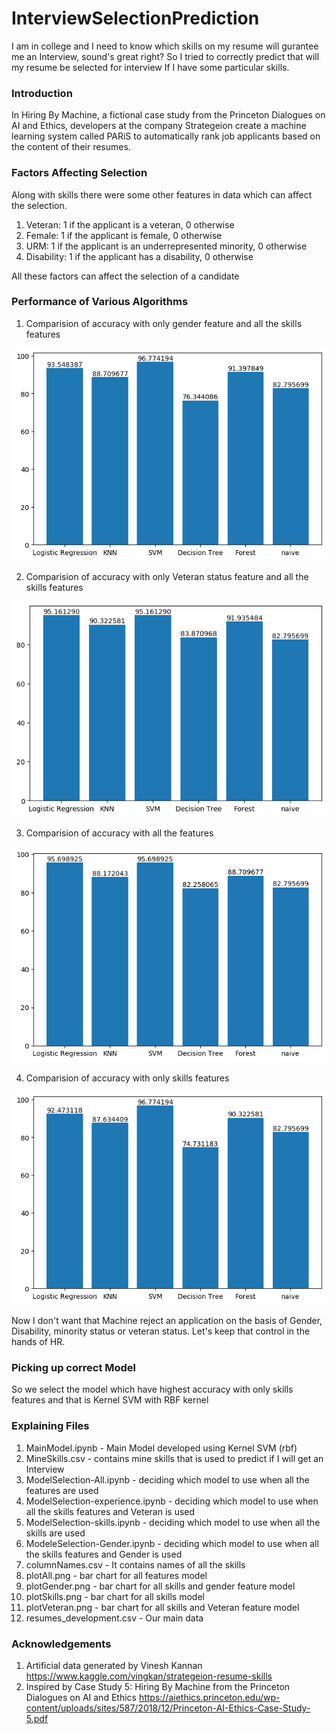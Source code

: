 # InterviewSelectionPrediction

I am in college and I need to know which skills on my resume will gurantee me an Interview, sound's great right?
So I tried to correctly predict that will my resume be selected for interview If I have some particular skills.

### Introduction
In Hiring By Machine, a fictional case study from the Princeton Dialogues on AI and Ethics, developers at the company Strategeion create a machine learning system called PARiS to automatically rank job applicants based on the content of their resumes.

### Factors Affecting Selection
Along with skills there were some other features in data which can affect the selection.
1. Veteran: 1 if the applicant is a veteran, 0 otherwise
2. Female: 1 if the applicant is female, 0 otherwise
3. URM: 1 if the applicant is an underrepresented minority, 0 otherwise
4. Disability: 1 if the applicant has a disability, 0 otherwise

All these factors can affect the selection of a candidate

### Performance of Various Algorithms

1. Comparision of accuracy with only gender feature and all the skills features

![Gender Plot](plotGender.png)

2. Comparision of accuracy with only Veteran status feature and all the skills features

![Veteran Plot](plotVeteran.png)

3. Comparision of accuracy with all the features 

![All Plot](plotAll.png)

4. Comparision of accuracy with only skills features

![Skills Plot](plotSkills.png)

Now I don't want that Machine reject an application on the basis of Gender, Disability, minority status or veteran status. Let's keep that control in the hands of HR.

### Picking up correct Model

So we select the model which have highest accuracy with only skills features and that is Kernel SVM with RBF kernel

### Explaining Files

1. MainModel.ipynb - Main Model developed using Kernel SVM (rbf)
2. MineSkills.csv - contains mine skills that is used to predict if I will get an Interview	
3. ModelSelection-All.ipynb - deciding which model to use when all the features are used
4. ModelSelection-experience.ipynb	- deciding which model to use when all the skills features and Veteran is used
5. ModelSelection-skills.ipynb	- deciding which model to use when all the skills are used
6. ModeleSelection-Gender.ipynb - deciding which model to use when all the skills features and Gender is used
7. columnNames.csv - It contains names of all the skills
8. plotAll.png	- bar chart for all features model
9. plotGender.png	- bar chart for all skills and gender feature model
10. plotSkills.png	- bar chart for all skills model
11. plotVeteran.png	- bar chart for all skills and Veteran feature model
12. resumes_development.csv - Our main data

### Acknowledgements
1. Artificial data generated by Vinesh Kannan https://www.kaggle.com/vingkan/strategeion-resume-skills
2. Inspired by Case Study 5: Hiring By Machine from the Princeton Dialogues on AI and Ethics https://aiethics.princeton.edu/wp-content/uploads/sites/587/2018/12/Princeton-AI-Ethics-Case-Study-5.pdf
